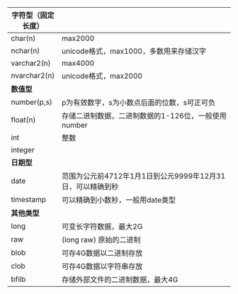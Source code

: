 <table>
	<thead>
		<tr>
			<th width="20%">字符型（固定长度）</th>
			<th width="80%"></th>
		</tr>
	</thead>
	<tbody>
		<tr>
			<td>char(n)</td>
			<td>max2000</td>
		</tr>
		<tr>
			<td>nchar(n)</td>
			<td>unicode格式，max1000，多数用来存储汉字</td>
		</tr>
		<tr>
			<td>varchar2(n)</td>
			<td>max4000</td>
		</tr>
		<tr>
			<td>nvarchar2(n)</td>
			<td>unicode格式，max2000</td>
		</tr>
		<tr>
			<td>
				<strong>数值型</strong>
			</td>
			<td></td>
		</tr>
		<tr>
			<td>number(p,s)</td>
			<td>p为有效数字，s为小数点后面的位数，s可正可负</td>
		</tr>
		<tr>
			<td>float(n)</td>
			<td>存储二进制数据，二进制数据的1-126位，一般使用number</td>
		</tr>
		<tr>
			<td>int</td>
			<td>整数</td>
		</tr>
		<tr>
			<td>integer</td>
			<td></td>
		</tr>
		<tr>
			<td>
				<strong>日期型</strong>
			</td>
			<td></td>
		</tr>
		<tr>
			<td>date</td>
			<td>范围为公元前4712年1月1日到公元9999年12月31日，可以精确到秒</td>
		</tr>
		<tr>
			<td>timestamp</td>
			<td>可以精确到小数秒，一般用date类型</td>
		</tr>
		<tr>
			<td>
				<strong>其他类型</strong>
			</td>
			<td></td>
		</tr>
		<tr>
			<td>long</td>
			<td>可变长字符数据，最大2G</td>
		</tr>
		<tr>
			<td>raw</td>
			<td>(long raw) 原始的二进制</td>
		</tr>
		<tr>
			<td>blob</td>
			<td>可存4G数据以二进制存放</td>
		</tr>
		<tr>
			<td>clob</td>
			<td>可存4G数据以字符串存放</td>
		</tr>
		<tr>
			<td>bfilb</td>
			<td>存储外部文件的二进制数据，最大4G</td>
		</tr>
	</tbody>
</table>

